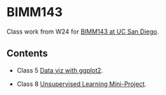 # BIMM143

Class work from W24 for [BIMM143 at UC San Diego](https://bioboot.github.io/bimm143_W24/).

## Contents 

- Class 5 [Data viz with ggplot2](https://github.com/erikusan0079/bimm143/tree/main/class05).
  
- Class 8 [Unsupervised Learning Mini-Project](https://github.com/erikusan0079/bimm143/tree/main/class08_mini_project).
